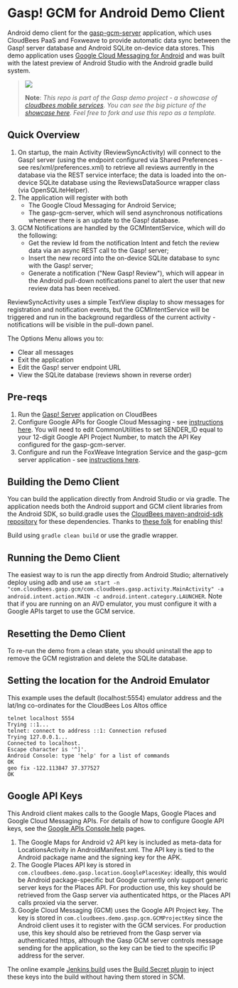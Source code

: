 Gasp! GCM for Android Demo Client
=================================

Android demo client for the [gasp-gcm-server](https://github.com/mqprichard/gasp-gcm-server) application, which uses CloudBees PaaS and Foxweave to provide automatic data sync between the Gasp! server database and Android SQLite on-device data stores.  This demo application uses [Google Cloud Messaging for Android](http://developer.android.com/google/gcm/index.html) and was built with the latest preview of Android Studio with the Android gradle build system.

> <img src="http://www.cloudbees.com/sites/all/themes/custom/cloudbees_zen/css/bidesign/_ui/images/logo.png"/>
>
> <b>Note</b>: <i>This repo is part of the Gasp demo project - a showcase of <a href="https://developer.cloudbees.com/bin/view/Mobile">cloudbees mobile services</a>.
> You can see the big picture of the <a href="http://mobilepaas.cloudbees.com">showcase here</a>.
> Feel free to fork and use this repo as a template.</i>

Quick Overview
--------------

1. On startup, the main Activity (ReviewSyncActivity) will connect to the Gasp! server (using the endpoint configured via Shared Preferences - see res/xml/preferences.xml) to retrieve all reviews aurrently in the database via the REST service interface; the data is loaded into the on-device SQLite database using the ReviewsDataSource wrapper class (via OpenSQLiteHelper).
2. The application will register with both
   - The Google Cloud Messaging for Android Service;
   - The gasp-gcm-server, which will send asynchronous notifications whenever there is an update to the Gasp! database.
3. GCM Notifications are handled by the GCMIntentService, which will do the following:
   - Get the review Id from the notification Intent and fetch the review data via an async REST call to the Gasp! server;
   - Insert the new record into the on-device SQLite database to sync with the Gasp! server;
   - Generate a notification ("New Gasp! Review"), which will appear in the Android pull-down notifications panel to alert the user that new review data has been received.

ReviewSyncActivity uses a simple TextView display to show messages for registration and notification events, but the GCMIntentService will be triggered and run in the background regardless of the current activity - notifications will be visible in the pull-down panel.  

The Options Menu allows you to:
   - Clear all messages
   - Exit the application
   - Edit the Gasp! server endpoint URL
   - View the SQLite database (reviews shown in reverse order)

Pre-reqs
--------
1. Run the [Gasp! Server](https://github.com/cloudbees/gasp-server) application on CloudBees
2. Configure Google APIs for Google Cloud Messaging - see [instructions here](https://github.com/mqprichard/gasp-gcm-server/blob/master/README.md).  You will need to edit CommonUtilities to set SENDER_ID equal to your 12-digit Google API Project Number, to match the API Key configured for the gasp-gcm-server.
3. Configure and run the FoxWeave Integration Service and the gasp-gcm server application - see [instructions here](https://github.com/mqprichard/gasp-gcm-server/blob/master/README.md).

Building the Demo Client
------------------------
You can build the application directly from Android Studio or via gradle. The application needs both the Android support and GCM client libraries from the Android SDK, so build.gradle uses the [CloudBees maven-android-sdk repository](https://repository-maven-android-sdk.forge.cloudbees.com/release/) for these dependencies.  Thanks to [these folk](https://github.com/mosabua/maven-android-sdk-deployer) for enabling this!

Build using `gradle clean build` or use the gradle wrapper.

Running the Demo Client
-----------------------
The easiest way to is run the app directly from Android Studio; alternatively deploy using adb and use `am start -n "com.cloudbees.gasp.gcm/com.cloudbees.gasp.activity.MainActivity" -a android.intent.action.MAIN -c android.intent.category.LAUNCHER`.  Note that if you are running on an AVD emulator, you must configure it with a Google APIs target to use the GCM service.

Resetting the Demo Client
-------------------------
To re-run the demo from a clean state, you should uninstall the app to remove the GCM registration and delete the SQLite database.  

Setting the location for the Android Emulator
---------------------------------------------
This example uses the default (localhost:5554) emulator address and the lat/lng co-ordinates for the CloudBees Los Altos office

    telnet localhost 5554
    Trying ::1...
    telnet: connect to address ::1: Connection refused
    Trying 127.0.0.1...
    Connected to localhost.
    Escape character is '^]'.
    Android Console: type 'help' for a list of commands
    OK
    geo fix -122.113847 37.377527
    OK

Google API Keys
---------------
This Android client makes calls to the Google Maps, Google Places and Google Cloud Messaging APIs.
For details of how to configure Google API keys, see the [Google APIs Console help](https://developers.google.com/console/help/) pages.

1. The Google Maps for Android v2 API key is included as meta-data for LocationsActivity in AndroidManifest.xml.  The API key is tied to the Android package name and the signing key for the APK.
2. The Google Places API key is stored in `com.cloudbees.demo.gasp.location.GooglePlacesKey`: ideally, this would be Android package-specific but Google currently only support generic server keys for the Places API.  For production use, this key should be retrieved from the Gasp server via authenticated https, or the Places API calls proxied via the server.
3. Google Cloud Messaging (GCM) uses the Google API Project key.  The key is stored in `com.cloudbees.demo.gasp.gcm.GCMProjectKey` since the Android client uses it to register with the GCM services.  For production use, this key should also be retrieved from the Gasp server via authenticated https, although the Gasp GCM server controls message sending for the application, so the key can be tied to the specific IP address for the server.

The online example [Jenkins build](https://mobile-examples.ci.cloudbees.com/job/Android/job/android-gradle/) uses the [Build Secret plugin](https://wiki.jenkins-ci.org/display/JENKINS/Build+Secret+Plugin) to inject these keys into the build without having them stored in SCM.